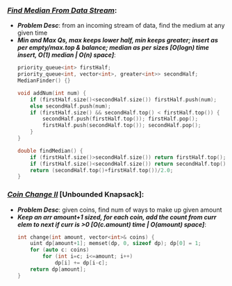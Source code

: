 ### ***[Find Median From Data Stream](https://leetcode.com/problems/find-median-from-data-stream/)***:
- ***Problem Desc***: from an incoming stream of data, find the medium at any given time
- ***Min and Max Qs, max keeps lower half, min keeps greater; insert as per empty/max.top & balance; median as per sizes [O(logn) time insert, O(1) median | O(n) space]***:
  ```cpp
  priority_queue<int> firstHalf;
  priority_queue<int, vector<int>, greater<int>> secondHalf;
  MedianFinder() {}
  
  void addNum(int num) {
      if (firstHalf.size()<secondHalf.size()) firstHalf.push(num);
      else secondHalf.push(num);
      if (firstHalf.size() && secondHalf.top() < firstHalf.top()) {
          secondHalf.push(firstHalf.top()); firstHalf.pop();
          firstHalf.push(secondHalf.top()); secondHalf.pop();
      }
  }
  
  double findMedian() {
      if (firstHalf.size()>secondHalf.size()) return firstHalf.top();
      if (firstHalf.size()<secondHalf.size()) return secondHalf.top();
      return (secondHalf.top()+firstHalf.top())/2.0;
  }
  ```

### ***[Coin Change II](https://leetcode.com/problems/coin-change-ii/)*** [Unbounded Knapsack]:
- ***Problem Desc***: given coins, find num of ways to make up given amount 
- ***Keep an arr amount+1 sized, for each coin, add the count from curr elem to next if curr is >0 [O(c.amount) time | O(amount) space]***:
  ```cpp
  int change(int amount, vector<int>& coins) {
      uint dp[amount+1]; memset(dp, 0, sizeof dp); dp[0] = 1;
      for (auto c: coins) 
          for (int i=c; i<=amount; i++) 
              dp[i] += dp[i-c];
      return dp[amount];
  }
  ```
